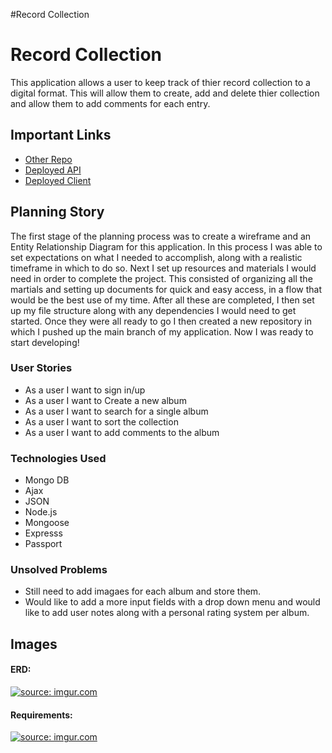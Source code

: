 #Record Collection

# Record Collection

This application allows a user to keep track of thier record collection to a digital format. This will allow them to create, add and delete thier collection and allow them to add comments for each entry.

## Important Links

- [Other Repo](https://github.com/loudam88/record-collection-client)
- [Deployed API](https://git.heroku.com/intense-scrubland-71825.git)
- [Deployed Client](https://loudam88.github.io/record-collection-client/)

## Planning Story

The first stage of the planning process was to create a wireframe and an Entity Relationship Diagram for this application.  In this process I was able to set expectations on what I needed to accomplish, along with a realistic timeframe in which to do so.
Next I set up resources and materials I would need in order to complete the project. This consisted of organizing all the martials and setting up documents for quick and easy access, in a flow that would be the best use of my time.
After all these are completed, I then set up my file structure along with any dependencies I would need to get started.  Once they were all ready to go I then created a new repository in which I pushed up the main branch of my application.  Now I was ready to start developing!


### User Stories

- As a user I want to sign in/up
- As a user I want to Create a new album
- As a user I want to search for a single album
- As a user I want to sort the collection
- As a user I want to add comments to the album

### Technologies Used

- Mongo DB
- Ajax
- JSON
- Node.js
- Mongoose
- Expresss
- Passport

### Unsolved Problems
- Still need to add imagaes for each album and store them.
- Would like to add a more input fields with a drop down menu and would like to add user notes along with a personal rating system per album.


## Images

#### ERD:
<a href="https://imgur.com/y6hB5IF"><img src="https://i.imgur.com/y6hB5IF.png" title="source: imgur.com" /></a>

#### Requirements:
<a href="https://imgur.com/07VMGlJ"><img src="https://i.imgur.com/07VMGlJ.png" title="source: imgur.com" /></a>
